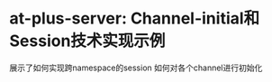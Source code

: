 at-plus-server: Channel-initial和Session技术实现示例
==============
展示了如何实现跨namespace的session
如何对各个channel进行初始化